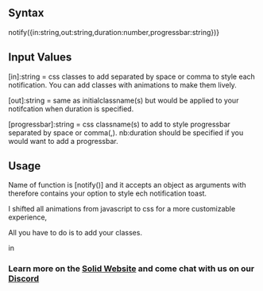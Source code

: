 ## Syntax
notify({in:string,out:string,duration:number,progressbar:string})}

## Input Values
[in]:string = css classes to add separated by space or comma to style each notification. You can add classes with animations to make them lively.

[out]:string = same as initialclassname(s) but would be applied to your notifcation when duration is specified.

[progressbar]:string = css classname(s) to add to style progressbar separated by space or comma(,). nb:duration should be specified if you would want to add a progressbar.

## Usage
Name of function is [notify()] and it accepts an object as arguments with therefore contains your option to style ech notification toast.

I shifted all animations from javascript to css for a more customizable experience,

All you have to do is to add your classes.

in
### Learn more on the [Solid Website](https://solidjs.com) and come chat with us on our [Discord](https://discord.com/invite/solidjs)